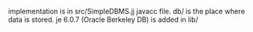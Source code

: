 implementation is in src/SimpleDBMS.jj javacc file.
db/ is the place where data is stored.
je 6.0.7 (Oracle Berkeley DB) is added in lib/
